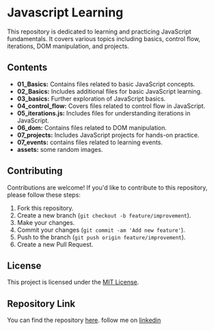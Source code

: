 # Javascript Learning

This repository is dedicated to learning and practicing JavaScript fundamentals. It covers various topics including basics, control flow, iterations, DOM manipulation, and projects. 

## Contents

- **01_Basics:** Contains files related to basic JavaScript concepts.
- **02_Basics:** Includes additional files for basic JavaScript learning.
- **03_basics:** Further exploration of JavaScript basics.
- **04_control_flow:** Covers files related to control flow in JavaScript.
- **05_iterations.js:** Includes files for understanding iterations in JavaScript.
- **06_dom:** Contains files related to DOM manipulation.
- **07_projects:** Includes JavaScript projects for hands-on practice.
- **07_events:** contains files related to learning events.
- **assets:** some random images.

## Contributing

Contributions are welcome! If you'd like to contribute to this repository, please follow these steps:

1. Fork this repository.
2. Create a new branch (`git checkout -b feature/improvement`).
3. Make your changes.
4. Commit your changes (`git commit -am 'Add new feature'`).
5. Push to the branch (`git push origin feature/improvement`).
6. Create a new Pull Request.

## License
This project is licensed under the [MIT License](LICENSE).

## Repository Link

You can find the repository [here](https://github.com/AmanSagar0607/Javascript-Learning).
follow me on [linkedin](https://www.linkedin.com/in/amansagar0607/)
